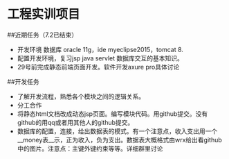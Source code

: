 工程实训项目
=========

##近期任务（7.2已结束）
+ 开发环境 数据库 oracle 11g，ide myeclipse2015，tomcat 8.
+ 配置开发环境，复习jsp java servlet 数据库交互的基本知识。
+ 29号前完成静态前端页面开发。软件开发axure pro具体讨论

##开发任务

+ 了解开发流程，熟悉各个模块之间的逻辑关系。
+ 分工合作
+ 将静态html文档改成动态jsp页面。编写模块代码。用github提交。没有github的用qq或者用其他人的github提交。
+ 数据库的配置，连接，给出数据表的模式。有一个注意点，收入支出用一个__money表__示，正为收入，负为支出。数据表大概格式由wrx给出看github中的图片。注意点：主键外键约束等等。详细群里讨论


